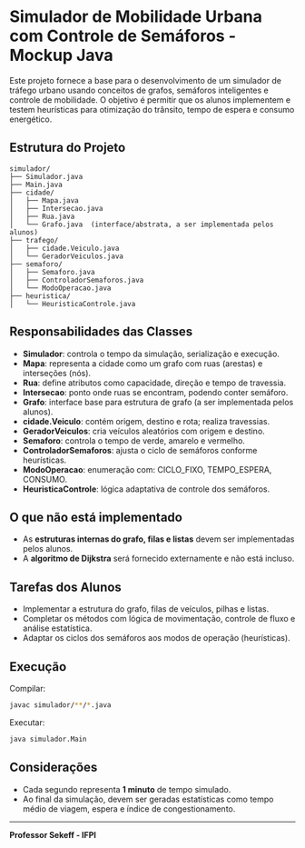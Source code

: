 # Simulador de Mobilidade Urbana com Controle de Semáforos - Mockup Java

Este projeto fornece a base para o desenvolvimento de um simulador de tráfego urbano usando conceitos de grafos, semáforos inteligentes e controle de mobilidade. O objetivo é permitir que os alunos implementem e testem heurísticas para otimização do trânsito, tempo de espera e consumo energético.

## Estrutura do Projeto

```
simulador/
├── Simulador.java
├── Main.java
├── cidade/
│   ├── Mapa.java
│   ├── Intersecao.java
│   ├── Rua.java
│   └── Grafo.java  (interface/abstrata, a ser implementada pelos alunos)
├── trafego/
│   ├── cidade.Veiculo.java
│   └── GeradorVeiculos.java
├── semaforo/
│   ├── Semaforo.java
│   ├── ControladorSemaforos.java
│   └── ModoOperacao.java
├── heuristica/
│   └── HeuristicaControle.java
```

## Responsabilidades das Classes

- **Simulador**: controla o tempo da simulação, serialização e execução.
- **Mapa**: representa a cidade como um grafo com ruas (arestas) e interseções (nós).
- **Rua**: define atributos como capacidade, direção e tempo de travessia.
- **Intersecao**: ponto onde ruas se encontram, podendo conter semáforo.
- **Grafo**: interface base para estrutura de grafo (a ser implementada pelos alunos).
- **cidade.Veiculo**: contém origem, destino e rota; realiza travessias.
- **GeradorVeiculos**: cria veículos aleatórios com origem e destino.
- **Semaforo**: controla o tempo de verde, amarelo e vermelho.
- **ControladorSemaforos**: ajusta o ciclo de semáforos conforme heurísticas.
- **ModoOperacao**: enumeração com: CICLO_FIXO, TEMPO_ESPERA, CONSUMO.
- **HeuristicaControle**: lógica adaptativa de controle dos semáforos.

## O que não está implementado

- As **estruturas internas do grafo, filas e listas** devem ser implementadas pelos alunos.
- A **algoritmo de Dijkstra** será fornecido externamente e não está incluso.

## Tarefas dos Alunos

- Implementar a estrutura do grafo, filas de veículos, pilhas e listas.
- Completar os métodos com lógica de movimentação, controle de fluxo e análise estatística.
- Adaptar os ciclos dos semáforos aos modos de operação (heurísticas).

## Execução

Compilar:
```bash
javac simulador/**/*.java
```

Executar:
```bash
java simulador.Main
```

## Considerações

- Cada segundo representa **1 minuto** de tempo simulado.
- Ao final da simulação, devem ser geradas estatísticas como tempo médio de viagem, espera e índice de congestionamento.

---
**Professor Sekeff - IFPI**